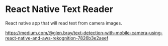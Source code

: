 # React Native Text Reader

React native app that will read text from camera images.

https://medium.com/@glen.bray/text-detection-with-mobile-camera-using-react-native-and-aws-rekognition-7826b3e2aeef
